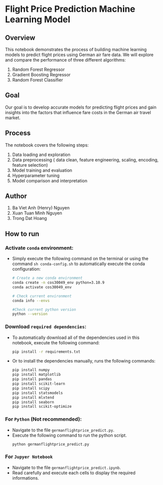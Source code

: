 # Flight Price Prediction Machine Learning Model

## Overview

This notebook demonstrates the process of building machine learning models to predict flight prices using German air fare data. We will explore and compare the performance of three different algorithms:

1. Random Forest Regressor
2. Gradient Boosting Regressor
3. Random Forest Classifier

## Goal

Our goal is to develop accurate models for predicting flight prices and gain insights into the factors that influence fare costs in the German air travel market.

## Process

The notebook covers the following steps:

1. Data loading and exploration 
2. Data preprocessing ( data clean, feature engineering, scaling, encoding, feature selection)
3. Model training and evaluation
4. Hyperparameter tuning
5. Model comparison and interpretation

## Author

1. Ba Viet Anh (Henry) Nguyen
2. Xuan Tuan Minh Nguyen
3. Trong Dat Hoang

## How to run

### Activate `conda` environment:

- Simply execute the following command on the terminal or using the command `sh conda-config.sh` to automatically execute the conda configuration:

  ```bash
  # Create a new conda environment
  conda create -n cos30049_env python=3.10.9
  conda activate cos30049_env

  # Check current environment
  conda info --envs

  #Check current python version
  python --version
  ```

### Download `required dependencies`:

- To automatically download all of the dependencies used in this notebook, execute the following command:
  ```bash
  pip install -r requirements.txt
  ```
- Or to install the dependencies manually, runs the following commands:
  ```bash
  pip install numpy
  pip install matplotlib
  pip install pandas
  pip install scikit-learn
  pip install scipy
  pip install statsmodels
  pip install mlxtend
  pip install seaborn
  pip install scikit-optimize
  ```

### For `Python` (Not recommended):

- Navigate to the file `germanflightprice_predict.py`.
- Execute the following command to run the python script.
  ```bash
  python germanflightprice_predict.py
  ```

### For `Jupyer Notebook`

- Navigate to the file `germanflightprice_predict.ipynb`.
- Read carefully and execute each cells to display the required informations.
